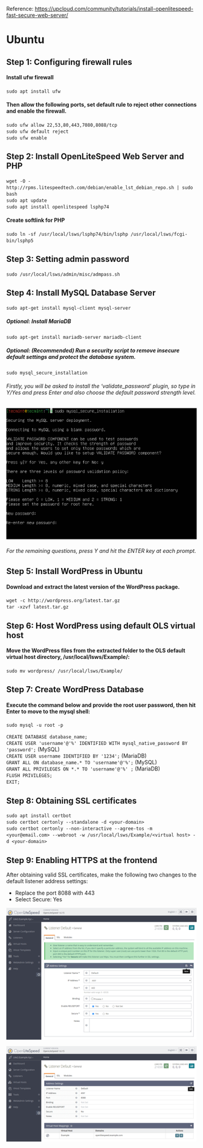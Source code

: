 Reference: https://upcloud.com/community/tutorials/install-openlitespeed-fast-secure-web-server/

# Ubuntu

## Step 1: Configuring firewall rules

#### Install ufw firewall

`sudo apt install ufw`

#### Then allow the following ports, set default rule to reject other connections and enable the firewall.

`sudo ufw allow 22,53,80,443,7080,8088/tcp`  
`sudo ufw default reject`  
`sudo ufw enable`  

## Step 2: Install OpenLiteSpeed Web Server and PHP

`wget -O - http://rpms.litespeedtech.com/debian/enable_lst_debian_repo.sh | sudo bash`  
`sudo apt update`  
`sudo apt install openlitespeed lsphp74`  

#### Create softlink for PHP

`sudo ln -sf /usr/local/lsws/lsphp74/bin/lsphp /usr/local/lsws/fcgi-bin/lsphp5`  

## Step 3: Setting admin password

`sudo /usr/local/lsws/admin/misc/admpass.sh` 

## Step 4: Install MySQL Database Server

`sudo apt-get install mysql-client mysql-server`

##### Optional: Install MariaDB

`sudo apt-get install mariadb-server mariadb-client`

##### Optional: (Recommended) Run a security script to remove insecure default settings and protect the database system.

`sudo mysql_secure_installation`

###### Firstly, you will be asked to install the ‘validate_password’ plugin, so type in Y/Yes and press Enter and also choose the default password strength level.

![alt text](/Images/Set-MySQL-Root-Password.png?raw=true)

###### For the remaining questions, press Y and hit the ENTER key at each prompt.

## Step 5: Install WordPress in Ubuntu

#### Download and extract the latest version of the WordPress package.

`wget -c http://wordpress.org/latest.tar.gz`  
`tar -xzvf latest.tar.gz`

## Step 6: Host WordPress using default OLS virtual host

#### Move the WordPress files from the extracted folder to the OLS default virtual host directory, /usr/local/lsws/Example/:

`sudo mv wordpress/ /usr/local/lsws/Example/`

## Step 7: Create WordPress Database

#### Execute the command below and provide the root user password, then hit Enter to move to the mysql shell:

`sudo mysql -u root -p`

`CREATE DATABASE database_name;`  
`CREATE USER 'username'@'%' IDENTIFIED WITH mysql_native_password BY 'password';`  (MySQL)  
`CREATE USER username IDENTIFIED BY '1234';`  (MariaDB)  
`GRANT ALL ON database_name.* TO 'username'@'%';`  (MySQL)  
`GRANT ALL PRIVILEGES ON *.* TO 'username'@'%' ;`  (MariaDB)  
`FLUSH PRIVILEGES;`  
`EXIT;`

## Step 8: Obtaining SSL certificates

`sudo apt install certbot`  
`sudo certbot certonly --standalone -d <your-domain>`  
`sudo certbot certonly --non-interactive --agree-tos -m <your@email.com> --webroot -w /usr/local/lsws/Example/<virtual host> -d <your-domain>`  

## Step 9: Enabling HTTPS at the frontend

After obtaining valid SSL certificates, make the following two changes to the default listener address settings:
- Replace the port 8088 with 443
- Select Secure: Yes

![alt text](/Images/OLS-Default-Listener-General-Edit.png?raw=true)

![alt text](/Images/OLS-Default-Listener-General.png?raw=true)

